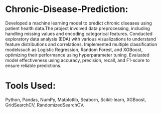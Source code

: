 # Chronic-Disease-Prediction:
Developed a machine learning model to predict chronic diseases using patient health data.The project involved data preprocessing, including handling missing values and encoding categorical features. Conducted exploratory data analysis (EDA) with various visualizations to understand feature distributions and correlations. Implemented multiple classification modelssuch as Logistic Regression, Random Forest, and XGBoost, optimizing their performance using hyperparameter tuning. Evaluated model effectiveness using accuracy, precision, recall, and F1-score to ensure reliable predictions.
# Tools Used:
Python, Pandas, NumPy, Matplotlib, Seaborn, Scikit-learn, XGBoost, GridSearchCV, RandomizedSearchCV.
